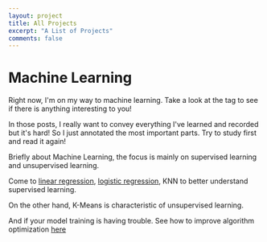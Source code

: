 ```yaml
---
layout: project
title: All Projects
excerpt: "A List of Projects"
comments: false
---
```


# Machine Learning 

Right now, I'm on my way to machine learning. Take a look at the tag to see if there is anything interesting to you!

In those posts, I really want to convey everything I've learned and recorded but it's hard! So I just annotated the most important parts. Try to study first and read it again!

Briefly about Machine Learning, the focus is mainly on supervised learning and unsupervised learning.

Come to [linear regression](https://pywind.github.io//Linear-Regression/), [logistic regression](https://pywind.github.io//Logistic-Regression/), KNN to better understand supervised learning.

On the other hand, K-Means is characteristic of unsupervised learning.

And if your model training is having trouble. See how to improve algorithm optimization [here](https://pywind.github.io//advance/)

